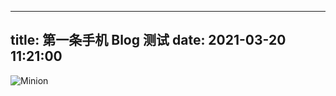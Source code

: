 
---
title: 第一条手机 Blog 测试
date: 2021-03-20 11:21:00
---

![Minion](/images/FE7A1740-FC3C-4B51-AC22-6313C00BFBE6.jpeg)
